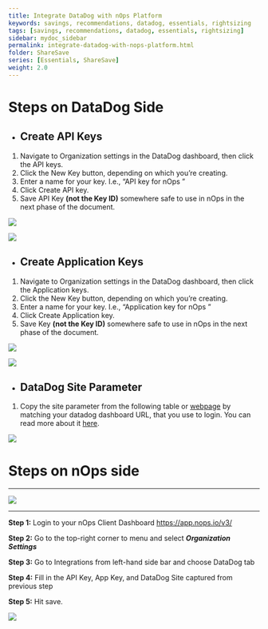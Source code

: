 ```yaml
---
title: Integrate DataDog with nOps Platform
keywords: savings, recommendations, datadog, essentials, rightsizing
tags: [savings, recommendations, datadog, essentials, rightsizing]
sidebar: mydoc_sidebar
permalink: integrate-datadog-with-nops-platform.html
folder: ShareSave
series: [Essentials, ShareSave]
weight: 2.0
---
```




# Steps on DataDog Side  #

- ## **Create API Keys**

1. Navigate to Organization settings in the DataDog dashboard, then click the API keys. 
2. Click the New Key button, depending on which you’re creating.
3. Enter a name for your key. I.e., “API key for nOps ”
4. Click Create API key.
5. Save API Key **(not the Key ID)** somewhere safe to use in nOps in the next phase of the document.

![](https://lh7-us.googleusercontent.com/WOhiokjX_Mv1ZwDL6KBJv22z1Bu771c_r1CbHfPHYZRJ7rGIY0n0qkecHYfP-0q4ZA6xjHqcJ1EXheclh1fVKvcKx_dRadF4pP9LlDzq0tF8YPuHmDy7_5QTM-AnXYKufJNuBlC3LeU46SRc78pUO_k)

![](https://lh7-us.googleusercontent.com/Ulu32dmnIYU7jDlYd_r1iYza5f6PdovjnNTap77A40v4pNxX0Tg6RYYNFY_Tj22Wfz9cAb1ZeCroRknNJB9SvOFGB0j3B0zkody_jwRU587gyppIGuuFeLNJBDHT79AdMISOsAA0LhPMMy-me4aXJlc)


- ## **Create Application Keys**

1. Navigate to Organization settings in the DataDog dashboard, then click the Application keys. 
2. Click the New Key button, depending on which you’re creating.
3. Enter a name for your key. I.e., “Application key for nOps ”
4. Click Create Application key.
5. Save Key **(not the Key ID)** somewhere safe to use in nOps in the next phase of the document.

![](https://lh7-us.googleusercontent.com/nepqyNK8IHmDtN3wJw1IcS6BizcbkDToPVt5_mD2ZuzOb2MQWqFbJQCAnOpjSB3kuoAtUznnBPwfyaQ8qORQLzU7U_-nGb3gGVWZSJJyMEoYwz49vJpGs-vwidWv_71JosPVGQYBGJTn5J_tpZt_6rA)

![](https://lh7-us.googleusercontent.com/VxETkxXkPWJSZYOde_tzuuoCDO6sdDsxhbOikAPFkh0q-mCw_gtbk91zmClR2BBDd1IdVkhhB6GezsI_-zuLLDBB4wZldlzN_oUQWMSU2E4AOQZ1Cm_rPiFG2OtaD_fpUph6BXrbD3W4G8KfntKn1bo)

- ## **DataDog Site Parameter**

1. Copy the site parameter from the following table or [webpage](https://docs.datadoghq.com/getting_started/site/) by matching your datadog dashboard URL, that you use to login. You can read more about it [here](https://docs.datadoghq.com/getting_started/site/).

![](https://lh7-us.googleusercontent.com/h22uhji1J3sLCuITw4uv8Z9Xj0EuSABg06tS6xXiQB9DFdvUJ9eMyOVDEauEPgktgh6Uxxr3NNvMUME3oV1nIDeZHYK_G7wgjwXtbJ5NHOKM12YOQRo1ht1DXD0XoDTxpZDy8RSU9kvcVgQbqaeIeWk)



# Steps on nOps side #

****

![](https://lh7-us.googleusercontent.com/ybJIXKsBN0OIgik_mIHk_E1eEOz3FITb2vbAkEjcGbXqDbut6ID52Qdg-gMcRStlb2mwEU6DT09f4YLn6apLFo3Cz_9szWE5QMW-RQbu0dRWTJB-XxUFu5yei8CLd1cGOfnDe_n0NWMXyRNc65vBeyM)

****

**Step 1:** Login to your nOps Client Dashboard <https://app.nops.io/v3/>  

**Step 2:** Go to the top-right corner to menu and select **_Organization Settings_**

**Step 3:** Go to Integrations from left-hand side bar and choose DataDog tab

**Step 4:** Fill in the API Key, App Key, and DataDog Site captured from previous step

**Step 5:** Hit save. 

![](https://lh7-us.googleusercontent.com/zNUIUY76pvYB9J7kYr1bSlAF3sd_Nl-2CmuRxEg5RA2g6IACZg3zk8AWRzKr3KBuyRz17-5WxlgnN63Zu3m28YznRh0cxBrT3PzyVB391j1FJRxaOnmcqaNJPATcdUCf6-_aWN_RTryC9Eh1OebAimU)

